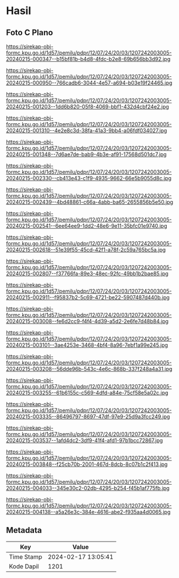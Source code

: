 # Hasil

## Foto C Plano

https://sirekap-obj-formc.kpu.go.id/1d57/pemilu/pdpr/12/07/24/20/03/1207242003005-20240215-000347--b15bf81b-b4d8-4fdc-b2e8-69b656bb3d92.jpg

https://sirekap-obj-formc.kpu.go.id/1d57/pemilu/pdpr/12/07/24/20/03/1207242003005-20240215-000950--766cadb6-3044-4e57-a694-b03e19f24465.jpg

https://sirekap-obj-formc.kpu.go.id/1d57/pemilu/pdpr/12/07/24/20/03/1207242003005-20240215-001203--1dd6b820-05f8-4069-bbf1-432d4cbf24e2.jpg

https://sirekap-obj-formc.kpu.go.id/1d57/pemilu/pdpr/12/07/24/20/03/1207242003005-20240215-001310--4e2e8c3d-38fa-41a3-9bb4-a06fdf034027.jpg

https://sirekap-obj-formc.kpu.go.id/1d57/pemilu/pdpr/12/07/24/20/03/1207242003005-20240215-001348--7d6ae7de-bab9-4b3e-af91-17568d501dc7.jpg

https://sirekap-obj-formc.kpu.go.id/1d57/pemilu/pdpr/12/07/24/20/03/1207242003005-20240215-002330--cb413e43-c1f9-4935-9662-66e5b9055d8c.jpg

https://sirekap-obj-formc.kpu.go.id/1d57/pemilu/pdpr/12/07/24/20/03/1207242003005-20240215-002439--4bd48861-c66a-4abb-ba65-2655856b5e50.jpg

https://sirekap-obj-formc.kpu.go.id/1d57/pemilu/pdpr/12/07/24/20/03/1207242003005-20240215-002541--6ee64ee9-1dd2-48e6-9e11-35bfc01e9740.jpg

https://sirekap-obj-formc.kpu.go.id/1d57/pemilu/pdpr/12/07/24/20/03/1207242003005-20240215-002618--51e39f55-45cd-42f1-a78f-2c59a765bc5a.jpg

https://sirekap-obj-formc.kpu.go.id/1d57/pemilu/pdpr/12/07/24/20/03/1207242003005-20240215-002807--f37766fa-89e3-48ec-92fc-49bb1b2bae85.jpg

https://sirekap-obj-formc.kpu.go.id/1d57/pemilu/pdpr/12/07/24/20/03/1207242003005-20240215-002911--f95837b2-5c69-4721-be22-5907487d440b.jpg

https://sirekap-obj-formc.kpu.go.id/1d57/pemilu/pdpr/12/07/24/20/03/1207242003005-20240215-003008--fe6d2cc9-f4f4-4d39-a5d2-2e6fe7d48b84.jpg

https://sirekap-obj-formc.kpu.go.id/1d57/pemilu/pdpr/12/07/24/20/03/1207242003005-20240215-003101--3ae4253e-3468-4bf4-8a96-7ebf1a99e245.jpg

https://sirekap-obj-formc.kpu.go.id/1d57/pemilu/pdpr/12/07/24/20/03/1207242003005-20240215-003208--56dde96b-543c-4e6c-868b-337f248a4a31.jpg

https://sirekap-obj-formc.kpu.go.id/1d57/pemilu/pdpr/12/07/24/20/03/1207242003005-20240215-003255--61b6155c-c569-4dfd-a84e-75cf58e5a02c.jpg

https://sirekap-obj-formc.kpu.go.id/1d57/pemilu/pdpr/12/07/24/20/03/1207242003005-20240215-003335--86496797-8697-47df-97e9-25d9a3fcc249.jpg

https://sirekap-obj-formc.kpu.go.id/1d57/pemilu/pdpr/12/07/24/20/03/1207242003005-20240215-003537--1afd4dc2-3df9-41f4-afd1-97b1bcc72867.jpg

https://sirekap-obj-formc.kpu.go.id/1d57/pemilu/pdpr/12/07/24/20/03/1207242003005-20240215-003848--f25cb70b-2001-467d-8dcb-8c07b1c2f413.jpg

https://sirekap-obj-formc.kpu.go.id/1d57/pemilu/pdpr/12/07/24/20/03/1207242003005-20240215-004033--345e30c2-02db-4295-b254-f45b1af775fb.jpg

https://sirekap-obj-formc.kpu.go.id/1d57/pemilu/pdpr/12/07/24/20/03/1207242003005-20240215-004138--a5a26e3c-384e-4616-abe2-f935aa4d0065.jpg


## Metadata

| Key        | Value               |
| ---------- | ------------------- |
| Time Stamp | 2024-02-17 13:05:41 |
| Kode Dapil | 1201                |



